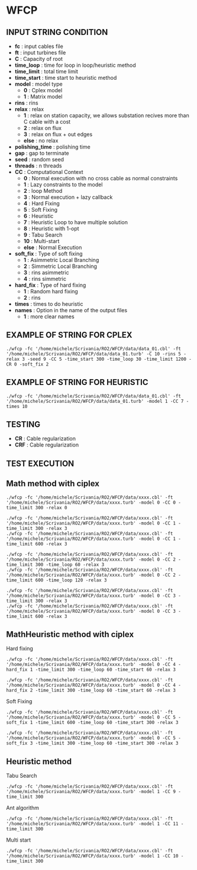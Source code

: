 # WFCP
## INPUT STRING CONDITION
* **fc**                    : input cables file
* **ft**                    : input turbines file
* **C**                     : Capacity of root
* **time_loop**             : time for loop in loop/heuristic method
* **time_limit**            : total time limit
* **time_start**            : time start to heuristic method
* **model**                 : model type 
	* **0** : Cplex model
	* **1** : Matrix model
* **rins**                  : rins
* **relax**                 : relax
	* **1** : relax on station capacity, we allows substation recives more than C cable with a cost
	* **2** : relax on flux
	* **3** : relax on flux + out edges
	* **else** : no relax
* **polishing_time**        : polishing time
* **gap**                   : gap to terminate
* **seed**                  : random seed
* **threads**               : n threads
* **CC**                    : Computational Context
	* **0** : Normal execution with no cross cable as normal constraints
	* **1** : Lazy constraints to the model
	* **2** : loop Method
	* **3** : Normal execution + lazy callback
	* **4** : Hard Fixing
	* **5** : Soft Fixing
	* **6** : Heuristic
	* **7** : Heuristic Loop to have multiple solution
	* **8** : Heuristic with 1-opt
	* **9** : Tabu Search
	* **10** : Multi-start
	* **else** : Normal Execution
* **soft_fix**              : Type of soft fixing 
	* **1** : Asimmetric Local Branching
	* **2** : Simmetric Local Branching
	* **3** : rins asimmetric 
	* **4** : rins simmetric
* **hard_fix**              : Type of hard fixing 
	* **1** : Random hard fixing
	* **2** : rins
* **times** : times to do heuristic
* **names**              : Option in the name of the output files
	* **1** : more clear names

## EXAMPLE OF STRING FOR CPLEX
```
./wfcp -fc '/home/michele/Scrivania/RO2/WFCP/data/data_01.cbl' -ft '/home/michele/Scrivania/RO2/WFCP/data/data_01.turb' -C 10 -rins 5 -relax 3 -seed 9 -CC 5 -time_start 300 -time_loop 30 -time_limit 1200 -CR 0 -soft_fix 2
```

## EXAMPLE OF STRING FOR HEURISTIC
```
./wfcp -fc '/home/michele/Scrivania/RO2/WFCP/data/data_01.cbl' -ft '/home/michele/Scrivania/RO2/WFCP/data/data_01.turb' -model 1 -CC 7 -times 10
```

## TESTING
* **CR**					: Cable regularization 
* **CRF**					: Cable regularization

## TEST EXECUTION
## Math method with ciplex
```
./wfcp -fc '/home/michele/Scrivania/RO2/WFCP/data/xxxx.cbl' -ft '/home/michele/Scrivania/RO2/WFCP/data/xxxx.turb' -model 0 -CC 0 -time_limit 300 -relax 0

./wfcp -fc '/home/michele/Scrivania/RO2/WFCP/data/xxxx.cbl' -ft '/home/michele/Scrivania/RO2/WFCP/data/xxxx.turb' -model 0 -CC 1 -time_limit 300 -relax 3
./wfcp -fc '/home/michele/Scrivania/RO2/WFCP/data/xxxx.cbl' -ft '/home/michele/Scrivania/RO2/WFCP/data/xxxx.turb' -model 0 -CC 1 -time_limit 600 -relax 3

./wfcp -fc '/home/michele/Scrivania/RO2/WFCP/data/xxxx.cbl' -ft '/home/michele/Scrivania/RO2/WFCP/data/xxxx.turb' -model 0 -CC 2 -time_limit 300 -time_loop 60 -relax 3
./wfcp -fc '/home/michele/Scrivania/RO2/WFCP/data/xxxx.cbl' -ft '/home/michele/Scrivania/RO2/WFCP/data/xxxx.turb' -model 0 -CC 2 -time_limit 600 -time_loop 120 -relax 3

./wfcp -fc '/home/michele/Scrivania/RO2/WFCP/data/xxxx.cbl' -ft '/home/michele/Scrivania/RO2/WFCP/data/xxxx.turb' -model 0 -CC 3 -time_limit 300 -relax 3
./wfcp -fc '/home/michele/Scrivania/RO2/WFCP/data/xxxx.cbl' -ft '/home/michele/Scrivania/RO2/WFCP/data/xxxx.turb' -model 0 -CC 3 -time_limit 600 -relax 3
```
## MathHeuristic method with ciplex
Hard fixing
```
./wfcp -fc '/home/michele/Scrivania/RO2/WFCP/data/xxxx.cbl' -ft '/home/michele/Scrivania/RO2/WFCP/data/xxxx.turb' -model 0 -CC 4 -hard_fix 1 -time_limit 300 -time_loop 60 -time_start 60 -relax 3

./wfcp -fc '/home/michele/Scrivania/RO2/WFCP/data/xxxx.cbl' -ft '/home/michele/Scrivania/RO2/WFCP/data/xxxx.turb' -model 0 -CC 4 -hard_fix 2 -time_limit 300 -time_loop 60 -time_start 60 -relax 3
```
Soft Fixing
```
./wfcp -fc '/home/michele/Scrivania/RO2/WFCP/data/xxxx.cbl' -ft '/home/michele/Scrivania/RO2/WFCP/data/xxxx.turb' -model 0 -CC 5 -soft_fix 1 -time_limit 600 -time_loop 60 -time_start 300 -relax 3

./wfcp -fc '/home/michele/Scrivania/RO2/WFCP/data/xxxx.cbl' -ft '/home/michele/Scrivania/RO2/WFCP/data/xxxx.turb' -model 0 -CC 5 -soft_fix 3 -time_limit 300 -time_loop 60 -time_start 300 -relax 3
```
## Heuristic method
Tabu Search
```
./wfcp -fc '/home/michele/Scrivania/RO2/WFCP/data/xxxx.cbl' -ft '/home/michele/Scrivania/RO2/WFCP/data/xxxx.turb' -model 1 -CC 9 -time_limit 300
```
Ant algorithm
```
./wfcp -fc '/home/michele/Scrivania/RO2/WFCP/data/xxxx.cbl' -ft '/home/michele/Scrivania/RO2/WFCP/data/xxxx.turb' -model 1 -CC 11 -time_limit 300
```
Multi start
```
./wfcp -fc '/home/michele/Scrivania/RO2/WFCP/data/xxxx.cbl' -ft '/home/michele/Scrivania/RO2/WFCP/data/xxxx.turb' -model 1 -CC 10 -time_limit 300
```